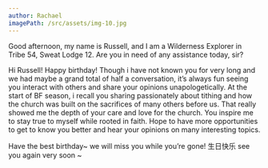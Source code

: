 ```yaml
---
author: Rachael
imagePath: /src/assets/img-10.jpg
---
```


Good afternoon, my name is Russell, and I am a Wilderness Explorer in Tribe 54, Sweat Lodge 12. Are you in need of any assistance today, sir?

Hi Russell! Happy birthday! Though i have not known you for very long and we had maybe a grand total of half a conversation, it’s always fun seeing you interact with others and share your opinions unapologetically. At the start of BF season, i recall you sharing passionately about tithing and how the church was built on the sacrifices of many others before us. That really showed me the depth of your care and love for the church. You inspire me to stay true to myself while rooted in faith. Hope to have more opportunities to get to know you better and hear your opinions on many interesting topics.

Have the best birthday~ we will miss you while you’re gone! 生日快乐 see you again very soon ~
